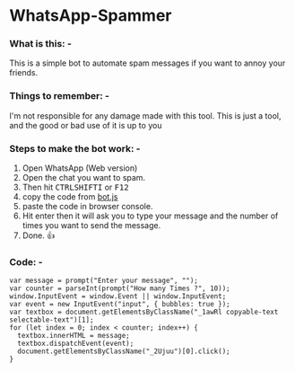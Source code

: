 # WhatsApp-Spammer

### What is this: -
This is a simple bot to automate spam messages if you want to annoy your friends.

### Things to remember: -
I'm not responsible for any damage made with this tool. This is just a tool, and the good or bad use of it is up to you

### Steps to make the bot work: -

1. Open WhatsApp (Web version)
1. Open the chat you want to spam.
1. Then hit <kbd>CTRL</kbd><kbd>SHIFT</kbd><kbd>I</kbd> or <kbd>F12</kbd>
1. copy the code from <a href="https://github.com/AlanCh4n/WhatsApp-Spammer/blob/main/bot.js">bot.js</a>
1. paste the code in browser console.
1. Hit enter then it will ask you to type your message and the number of times you want to send the message.
1. Done. 👍

### Code: -
```JS
var message = prompt("Enter your message", "‎");
var counter = parseInt(prompt("How many Times ?", 10));
window.InputEvent = window.Event || window.InputEvent;
var event = new InputEvent("input", { bubbles: true });
var textbox = document.getElementsByClassName("_1awRl copyable-text selectable-text")[1];
for (let index = 0; index < counter; index++) {
  textbox.innerHTML = message;
  textbox.dispatchEvent(event);
  document.getElementsByClassName("_2Ujuu")[0].click();
}
```
